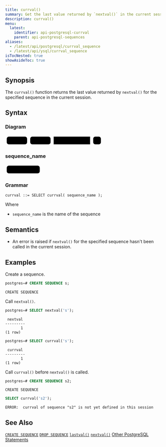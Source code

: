 ```yaml
---
title: currval()
summary: Get the last value returned by `nextval()` in the current session
description: currval()
menu:
  latest:
    identifier: api-postgresql-currval
    parent: api-postgresql-sequences
aliases:
  - /latest/api/postgresql/currval_sequence
  - /latest/api/ysql/currval_sequence
isTocNested: true
showAsideToc: true
---
```


## Synopsis
The `currval()` function returns the last value returned by `nextval()` for the specified sequence in the current session.

## Syntax

### Diagram
<svg class="rrdiagram" version="1.1" xmlns:xlink="http://www.w3.org/1999/xlink" xmlns="http://www.w3.org/2000/svg" width="315" height="35" viewbox="0 0 315 35"><path class="connector" d="M0 22h5m66 0h10m66 0h10m118 0h10m25 0h5"/><rect class="literal" x="5" y="5" width="66" height="25" rx="7"/><text class="text" x="15" y="22">SELECT</text><rect class="literal" x="81" y="5" width="66" height="25" rx="7"/><text class="text" x="91" y="22">currval(</text><a xlink:href="../grammar_diagrams#sequence-name"><rect class="rule" x="157" y="5" width="118" height="25"/><text class="text" x="167" y="22">sequence_name</text></a><rect class="literal" x="285" y="5" width="25" height="25" rx="7"/><text class="text" x="295" y="22">)</text></svg>

### sequence_name
<svg class="rrdiagram" version="1.1" xmlns:xlink="http://www.w3.org/1999/xlink" xmlns="http://www.w3.org/2000/svg" width="117" height="35" viewbox="0 0 117 35"><path class="connector" d="M0 22h5m107 0h5"/><rect class="literal" x="5" y="5" width="107" height="25" rx="7"/><text class="text" x="15" y="22">&lt;Text Literal&gt;</text></svg>

### Grammar
```
currval ::= SELECT currval( sequence_name );
```

Where

- `sequence_name` is the name of the sequence

## Semantics
- An error is raised if `nextval()` for the specified sequence hasn't been called in the current session.

## Examples

Create a sequence.

```sql
postgres=# CREATE SEQUENCE s;
```
```
CREATE SEQUENCE
```

Call `nextval()`.

```sql
postgres=# SELECT nextval('s');
```
```
 nextval
---------
       1
(1 row)
```
```sql
postgres=# SELECT currval('s');
```
```
 currval
---------
       1
(1 row)
```

Call `currval()` before `nextval()` is called.

```sql
postgres=# CREATE SEQUENCE s2;
```
```
CREATE SEQUENCE
```

```sql
SELECT currval('s2');
```
```
ERROR:  currval of sequence "s2" is not yet defined in this session
```


## See Also
[`CREATE SEQUENCE`](../create_sequence)
[`DROP SEQUENCE`](../drop_sequence)
[`lastval()`](../lastval_sequence)
[`nextval()`](../nextval_sequence)
[Other PostgreSQL Statements](..)
